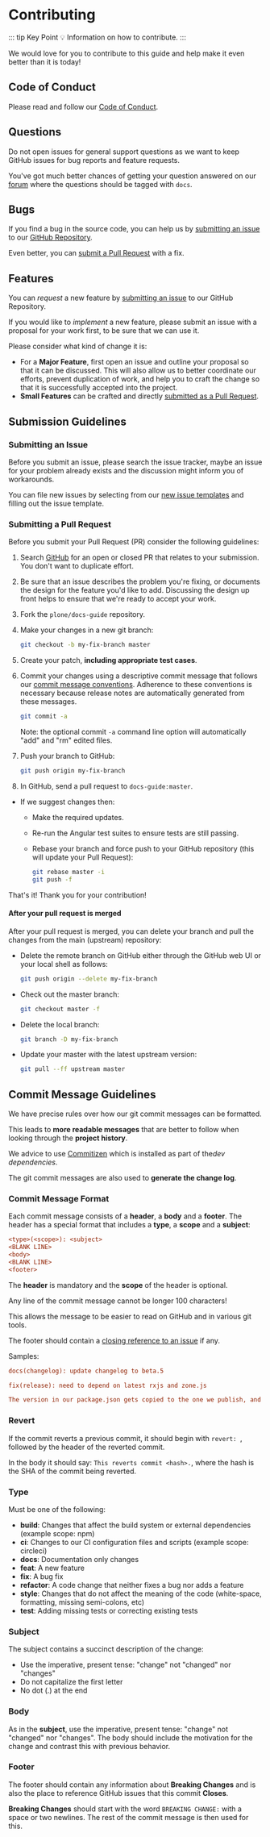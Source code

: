 # Contributing

::: tip Key Point
:bulb: Information on how to contribute.
:::

We would love for you to contribute to this guide and help make it even better than it is today!

## Code of Conduct

Please read and follow our [Code of Conduct](https://plone.org/foundation/materials/foundation-resolutions/code-of-conduct).

## Questions

Do not open issues for general support questions as we want to keep GitHub issues for bug reports and feature requests.

You've got much better chances of getting your question answered on our [forum](https://community.plone.org)
where the questions should be tagged with `docs`.

## Bugs

If you find a bug in the source code, you can help us by
[submitting an issue](#submit-issue) to our [GitHub Repository](https://github.com/plone/docs-guide/issues).

Even better, you can [submit a Pull Request](#submitting-a-pull-request) with a fix.

## Features

You can *request* a new feature by [submitting an issue](#submitting-an-issue) to our GitHub Repository.

If you would like to *implement* a new feature, please submit an issue with a proposal for your work first, to be sure that we can use it.

Please consider what kind of change it is:

- For a **Major Feature**, first open an issue and outline your proposal so that it can be
discussed. This will also allow us to better coordinate our efforts, prevent duplication of work,
and help you to craft the change so that it is successfully accepted into the project.
- **Small Features** can be crafted and directly [submitted as a Pull Request](#submitting-a-pull-request).

## Submission Guidelines

### Submitting an Issue

Before you submit an issue, please search the issue tracker,
maybe an issue for your problem already exists and the discussion might inform you of workarounds.

You can file new issues by selecting from our [new issue templates](https://github.com/plone/docs-guide/issues/new/choose) and filling out the issue template.

### Submitting a Pull Request

Before you submit your Pull Request (PR) consider the following guidelines:

1. Search [GitHub](https://github.com/plone/docs-guide/pulls) for an open or closed PR
  that relates to your submission. You don't want to duplicate effort.
1. Be sure that an issue describes the problem you're fixing, or documents the design for the feature you'd like to add.
  Discussing the design up front helps to ensure that we're ready to accept your work.
1. Fork the `plone/docs-guide` repository.
1. Make your changes in a new git branch:

     ```bash
     git checkout -b my-fix-branch master
     ```

1. Create your patch, **including appropriate test cases**.
1. Commit your changes using a descriptive commit message that follows our
  [commit message conventions](#commit-message-guidelines). Adherence to these conventions
  is necessary because release notes are automatically generated from these messages.

     ```bash
     git commit -a
     ```
    Note: the optional commit `-a` command line option will automatically "add" and "rm" edited files.

1. Push your branch to GitHub:

    ```bash
    git push origin my-fix-branch
    ```

1. In GitHub, send a pull request to `docs-guide:master`.
- If we suggest changes then:
  - Make the required updates.
  - Re-run the Angular test suites to ensure tests are still passing.
  - Rebase your branch and force push to your GitHub repository (this will update your Pull Request):

    ```bash
    git rebase master -i
    git push -f
    ```

That's it! Thank you for your contribution!

#### After your pull request is merged

After your pull request is merged, you can delete your branch and pull the changes
from the main (upstream) repository:

- Delete the remote branch on GitHub either through the GitHub web UI or your local shell as follows:

    ```bash
    git push origin --delete my-fix-branch
    ```

- Check out the master branch:

    ```bash
    git checkout master -f
    ```

- Delete the local branch:

    ```bash
    git branch -D my-fix-branch
    ```

- Update your master with the latest upstream version:

    ```bash
    git pull --ff upstream master
    ```

## Commit Message Guidelines

We have precise rules over how our git commit messages can be formatted.

This leads to **more readable messages** that are better to follow when looking through the **project history**.

We advice to use [Commitizen](https://commitizen.github.io/cz-cli/) which is installed as part of the*dev dependencies*.

The git commit messages are also used to **generate the change log**.


### Commit Message Format

Each commit message consists of a **header**, a **body** and a **footer**.
The header has a special format that includes a **type**, a **scope** and a **subject**:

```ini
<type>(<scope>): <subject>
<BLANK LINE>
<body>
<BLANK LINE>
<footer>
```

The **header** is mandatory and the **scope** of the header is optional.

Any line of the commit message cannot be longer 100 characters!

This allows the message to be easier to read on GitHub and in various git tools.

The footer should contain a [closing reference to an issue](https://help.github.com/articles/closing-issues-via-commit-messages/) if any.

Samples:

```ini
docs(changelog): update changelog to beta.5
```

```ini
fix(release): need to depend on latest rxjs and zone.js

The version in our package.json gets copied to the one we publish, and users need the latest of these.
```

### Revert

If the commit reverts a previous commit, it should begin with `revert: `, followed by the header of the reverted commit.

In the body it should say: `This reverts commit <hash>.`, where the hash is the SHA of the commit being reverted.

### Type

Must be one of the following:

- **build**: Changes that affect the build system or external dependencies (example scope: npm)
- **ci**: Changes to our CI configuration files and scripts (example scope: circleci)
- **docs**: Documentation only changes
- **feat**: A new feature
- **fix**: A bug fix
- **refactor**: A code change that neither fixes a bug nor adds a feature
- **style**: Changes that do not affect the meaning of the code (white-space, formatting, missing semi-colons, etc)
- **test**: Adding missing tests or correcting existing tests

### Subject

The subject contains a succinct description of the change:

- Use the imperative, present tense: "change" not "changed" nor "changes"
- Do not capitalize the first letter
- No dot (.) at the end

### Body

As in the **subject**, use the imperative, present tense: "change" not "changed" nor "changes".
The body should include the motivation for the change and contrast this with previous behavior.

### Footer

The footer should contain any information about **Breaking Changes** and is also the place to reference GitHub issues that this commit **Closes**.

**Breaking Changes** should start with the word `BREAKING CHANGE:` with a space or two newlines.
The rest of the commit message is then used for this.
